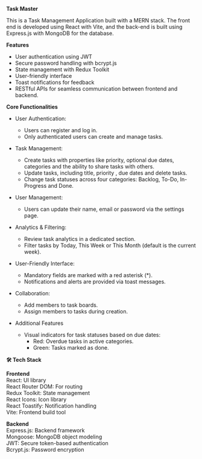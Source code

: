 **Task Master**

This is a Task Management Application built with a MERN stack. The front end is developed using React with Vite, and the back-end is built using Express.js with MongoDB for the database.

**Features**
- User authentication using JWT
- Secure password handling with bcrypt.js
- State management with Redux Toolkit
- User-friendly interface
- Toast notifications for feedback
- RESTful APIs for seamless communication between frontend and backend.

**Core Functionalities**

- User Authentication:

  - Users can register and log in.  
  - Only authenticated users can create and manage tasks.

- Task Management:

  - Create tasks with properties like priority, optional due dates, categories and the ability to share tasks with others.
  - Update tasks, including title, priority , due dates and delete tasks.
  - Change task statuses across four categories: Backlog, To-Do, In-Progress and Done.
  
- User Management:

  - Users can update their name, email or password via the settings page.

- Analytics & Filtering:

  - Review task analytics in a dedicated section.
  - Filter tasks by Today, This Week or This Month (default is the current week).

- User-Friendly Interface:

  - Mandatory fields are marked with a red asterisk (*).
  - Notifications and alerts are provided via toast messages.
  
- Collaboration:

  - Add members to task boards.
  - Assign members to tasks during creation.

- Additional Features
  - Visual indicators for task statuses based on due dates:
     - Red: Overdue tasks in active categories.
     - Green: Tasks marked as done.

**🛠️ Tech Stack**

**Frontend**  
React: UI library  
React Router DOM: For routing  
Redux Toolkit: State management  
React Icons: Icon library  
React Toastify: Notification handling  
Vite: Frontend build tool  

**Backend**  
Express.js: Backend framework  
Mongoose: MongoDB object modeling  
JWT: Secure token-based authentication  
Bcrypt.js: Password encryption  
